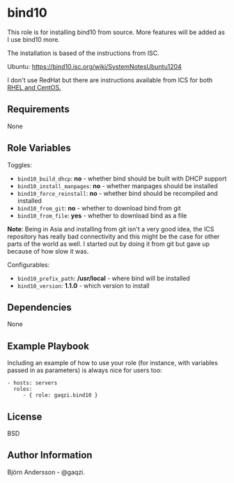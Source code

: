 bind10
======

This role is for installing bind10 from source. More features will be
added as I use bind10 more.

The installation is based of the instructions from ISC.

Ubuntu: https://bind10.isc.org/wiki/SystemNotesUbuntu1204

I don't use RedHat but there are instructions available from ICS for
both [RHEL and CentOS.](https://bind10.isc.org/wiki/InstallStartPage#RedHatEnterpriseLinuxRHELandderivatives)

Requirements
------------

None

Role Variables
--------------

Toggles:

* `bind10_build_dhcp`: **no** - whether bind should be built with DHCP support
* `bind10_install_manpages`: **no** - whether manpages should be installed
* `bind10_force_reinstall`: **no** - whether bind should be recompiled and installed
* `bind10_from_git`: **no** - whether to download bind from git
* `bind10_from_file`: **yes** - whether to download bind as a file

**Note**: Being in Asia and installing from git isn't a very good
  idea, the ICS repository has really bad connectivity and this might
  be the case for other parts of the world as well. I started out by
  doing it from git but gave up because of how slow it was.

Configurables:

* `bind10_prefix_path`: **/usr/local** - where bind will be installed
* `bind10_version`: **1.1.0** - which version to install

Dependencies
------------

None

Example Playbook
-------------------------

Including an example of how to use your role (for instance, with variables passed in as parameters) is always nice for users too:

    - hosts: servers
      roles:
         - { role: gaqzi.bind10 }

License
-------

BSD

Author Information
------------------

Björn Andersson - @gaqzi.
